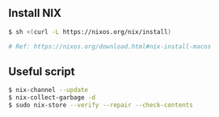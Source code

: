 ## Install NIX
```sh
$ sh <(curl -L https://nixos.org/nix/install)

# Ref: https://nixos.org/download.html#nix-install-macos
```

## Useful script
```sh
$ nix-channel --update
$ nix-collect-garbage -d
$ sudo nix-store --verify --repair --check-contents
```
